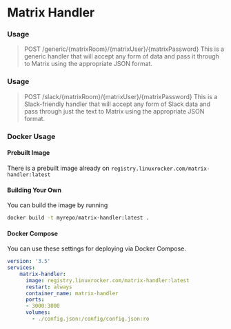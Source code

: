# Matrix Handler

### Usage
> POST /generic/{matrixRoom}/{matrixUser}/{matrixPassword}
This is a generic handler that will accept any form of data and pass it through to Matrix using the appropriate JSON format.

### Usage
> POST /slack/{matrixRoom}/{matrixUser}/{matrixPassword}
This is a Slack-friendly handler that will accept any form of Slack data and pass through just the text to Matrix using the appropriate JSON format.


### Docker Usage

#### Prebuilt Image
There is a prebuilt image already on `registry.linuxrocker.com/matrix-handler:latest`

#### Building Your Own

You can build the image by running 

```bash
docker build -t myrepo/matrix-handler:latest .
```

#### Docker Compose
You can use these settings for deploying via Docker Compose.

```yaml
version: '3.5'
services:
    matrix-handler:
      image: registry.linuxrocker.com/matrix-handler:latest
      restart: always
      container_name: matrix-handler
      ports:
      - 3000:3000
      volumes:
        - ./config.json:/config/config.json:ro
```

